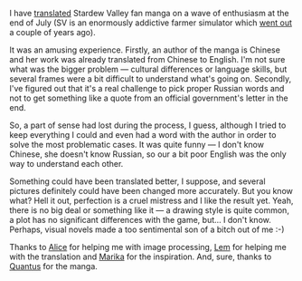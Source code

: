 ﻿I have [translated](https://acomics.ru/~sebby-x-player) Stardew Valley fan manga on a wave of enthusiasm at the end of July (SV is an enormously addictive farmer simulator which [went out](https://store.steampowered.com/app/413150/Stardew_Valley/) a couple of years ago).

It was an amusing experience. Firstly, an author of the manga is Chinese and her work was already translated from Chinese to English. I'm not sure what was the bigger problem — cultural differences or language skills, but several frames were a bit difficult to understand what's going on. Secondly, I've figured out that it's a real challenge to pick proper Russian words and not to get something like a quote from an official government's letter in the end.

So, a part of sense had lost during the process, I guess, although I tried to keep everything I could and even had a word with the author in order to solve the most problematic cases. It was quite funny — I don't know Chinese, she doesn't know Russian, so our a bit poor English was the only way to understand each other.

Something could have been translated better, I suppose, and several pictures definitely could have been changed more accurately. But you know what? Hell it out, perfection is a cruel mistress and I like the result yet. Yeah, there is no big deal or something like it — a drawing style is quite common, a plot has no significant differences with the game, but… I don't know. Perhaps, visual novels made a too sentimental son of a bitch out of me :-)

Thanks to [Alice](https://vk.com/id54890849) for helping me with image processing, [Lem](https://twitter.com/amish77kin) for helping me with the translation and [Marika](https://vk.com/mahrunteka) for the inspiration. And, sure, thanks to [Quantus](https://curayukie.deviantart.com) for the manga.